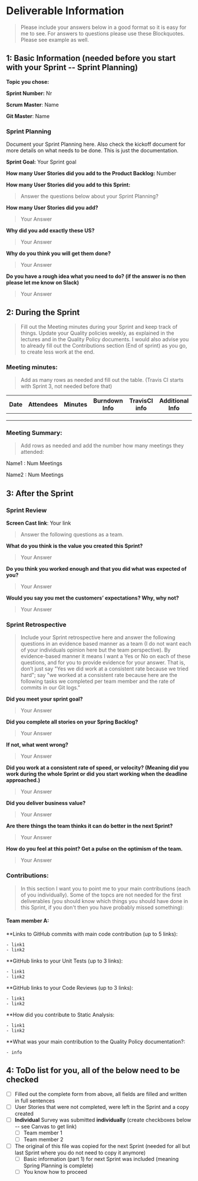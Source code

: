 # Deliverable Information
   > Please include your answers below in a good format so it is easy for me to see. For answers to questions please use these Blockquotes. Please see example as well. 

## 1: Basic Information (needed before you start with your Sprint -- Sprint Planning)

**Topic you chose:**

**Sprint Number:** Nr

**Scrum Master**: Name

**Git Master**: Name

### Sprint Planning
Document your Sprint Planning here. Also check the kickoff document for more details on what needs to be done. This is just the documentation. 

**Sprint Goal:** Your Sprint goal

**How many User Stories did you add to the Product Backlog:**  Number

**How many User Stories did you add to this Sprint:** 
> Answer the questions below about your Sprint Planning?

**How many User Stories did you add?**

> Your Answer

**Why did you add exactly these US?**

> Your Answer

**Why do you think you will get them done?**

> Your Answer

**Do you have a rough idea what you need to do? (if the answer is no then please let me know on Slack)**

> Your Answer



## 2: During the Sprint
> Fill out the Meeting minutes during your Sprint and keep track of things. Update your Quality policies weekly, as explained in the lectures and in the Quality Policy documents. 
I would also advise you to already fill out the Contributions section (End of sprint) as you go, to create less work at the end.

### Meeting minutes:
> Add as many rows as needed and fill out the table. (Travis CI starts with Sprint 3, not needed before that)

| Date  | Attendees  |Minutes   | Burndown Info | TravisCI info | Additional Info  |
|---|---|---|---|--|--|
|   |   |   |   |  |  |
|   |   |   |   |  |  |
|   |   |   |   |  |  |

### Meeting Summary:

> Add rows as needed and add the number how many meetings they attended:

   Name1 : Num Meetings

   Name2 : Num Meetings


## 3: After the Sprint

### Sprint Review

**Screen Cast link**: Your link

> Answer the following questions as a team. 

**What do you think is the value you created this Sprint?**

> Your Answer

**Do you think you worked enough and that you did what was expected of you?**

> Your Answer

**Would you say you met the customers’ expectations? Why, why not?**

> Your Answer

### Sprint Retrospective

> Include your Sprint retrospective here and answer the following questions in an evidence based manner as a team (I do not want each of your individuals opinion here but the team perspective). By evidence-based manner it means I want a Yes or No on each of these questions, and for you to provide evidence for your answer. That is, don’t just say "Yes we did work at a consistent rate because we tried hard"; say "we worked at a consistent rate because here are the following tasks we completed per team member and the rate of commits in our Git logs."

**Did you meet your sprint goal?**

> Your Answer

**Did you complete all stories on your Spring Backlog?**

> Your Answer

**If not, what went wrong?**

> Your Answer

**Did you work at a consistent rate of speed, or velocity? (Meaning did you work during the whole Sprint or did you start working when the deadline approached.)**

> Your Answer

**Did you deliver business value?**

> Your Answer

**Are there things the team thinks it can do better in the next Sprint?**

> Your Answer

**How do you feel at this point? Get a pulse on the optimism of the team.**

> Your Answer

### Contributions:

> In this section I want you to point me to your main contributions (each of you individually). Some of the topcs are not needed for the first deliverables (you should know which things you should have done in this Sprint, if you don't then you have probably missed something):

#### Team member A:
  **Links to GitHub commits with main code contribution (up to 5 links):

    - link1
    - link2

   **GitHub links to your Unit Tests (up to 3 links):

    - link1
    - link2

  **GitHub links to your Code Reviews (up to 3 links):

    - link1
    - link2

  **How did you contribute to Static Analysis:

    - link1
    - link2
 
 **What was your main contribution to the Quality Policy documentation?:

    - info
  
## 4: ToDo list for you, all of the below need to be checked 
- [ ] Filled out the complete form from above, all fields are filled and written in full sentences
- [ ] User Stories that were not completed, were left in the Sprint and a copy created
- [ ] **Individual** Survey was submitted **individually** (create checkboxes below -- see Canvas to get link)
  - [ ] Team member 1
  - [ ] Team member 2
- [ ] The original of this file was copied for the next Sprint (needed for all but last Sprint where you do not need to copy it anymore)
  - [ ] Basic information (part 1) for next Sprint was included (meaning Spring Planning is complete)
  - [ ] You know how to proceed
